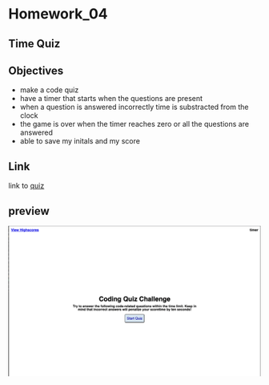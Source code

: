 # Homework_04

## Time Quiz 
## Objectives 
- make a code quiz
- have a timer that starts when the questions are present 
- when a question is answered incorrectly time is substracted from the clock 
- the game is over when the timer reaches zero or all the questions are answered 
- able to save my initals and my score 

## Link
link to [quiz](https://fiona1nicdao.github.io/Homework_04/)

## preview
![quizfront](./images/quiz.png)
